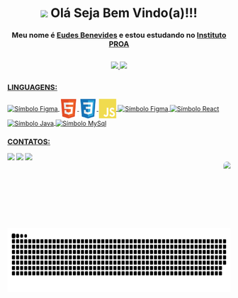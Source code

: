 <!--Titulo do perfil-->

<h1 align="center"><img src="https://gist.github.com/arunprakashpj/48aa20057048b46c6f9ba9d114a8b76f/raw/69a9d496f651091a509ea8d9913c4aef5c419afb/Hi.gif" height="90px"> Olá Seja Bem Vindo(a)!!!</h1>


<!--Subtitulo do perfil-->
<h3 align="center">Meu nome é <a href="https://www.linkedin.com/in/eudes-benevides/"><b>Eudes Benevides</b></a> e estou estudando no <a href="https://www.proa.org.br/" target="_blank"><b>Instituto PROA</b></h3>
<div align="center">
  
##

  <!--Habilidades do perfil-->  
<a href="https://github.com/MecStitch">
<img height="165em" src="https://github-readme-stats.vercel.app/api?username=MecStitch&show_icons=true&theme=chartreuse-dark&include_all_commits=true&count_private=true"/>
<img height="145em" src="https://github-readme-stats.vercel.app/api/top-langs/?username=MecStitch&layout=compact&langs_count=6&theme=chartreuse-dark"/>
</div>
          
  ##  
  
  <!-- LINGUAGENS QUE CONHEÇO -->
  
<div style="display: inline_block">
  <h3>LINGUAGENS:</h3>
  
  <img align="center" alt="Símbolo Figma" height="45" width="40" src="https://cdn.jsdelivr.net/gh/devicons/devicon/icons/figma/figma-original.svg" />    
 <img align="center" alt="Símbolo HTML" height="45" width="40" src="https://raw.githubusercontent.com/devicons/devicon/master/icons/html5/html5-original.svg">
 <img align="center" alt="Símbolo CSS" height="45" width="40" src="https://raw.githubusercontent.com/devicons/devicon/master/icons/css3/css3-original.svg">
 <img align="center" alt="Símbolo JavaScript" height="45" width="40" src="https://raw.githubusercontent.com/devicons/devicon/master/icons/javascript/javascript-plain.svg">
 <img align="center" alt="Símbolo Figma" height="45" width="40" src="https://cdn.jsdelivr.net/gh/devicons/devicon/icons/bootstrap/bootstrap-original.svg" />
 <img align="center" alt="Símbolo React" height="45" width="40" src="https://cdn.jsdelivr.net/gh/devicons/devicon/icons/react/react-original-wordmark.svg" />
 <img align="center" alt="Símbolo Java" height="45" width="40" src="https://cdn.jsdelivr.net/gh/devicons/devicon/icons/java/java-original-wordmark.svg" />
  <img align="center" alt="Símbolo MySql" height="45" width="40" src="https://cdn.jsdelivr.net/gh/devicons/devicon/icons/mysql/mysql-original-wordmark.svg" />
     
<!-- CONTATOS -->
  
<div>
  <h3>CONTATOS:</h3>
  <!-- https://dev.to/envoy_/150-badges-for-github-pnk -->
  <!-- https://shields.io/ -->
  <a href="https://www.instagram.com/mecstitch/" target="_blank"><img src="https://img.shields.io/badge/-Instagram-%23E4405F?style=for-the-badge&logo=instagram&logoColor=white" target="_blank"></a>
  <a href = "mailto:eudesjw@gmail.com"><img src="https://img.shields.io/badge/-Gmail-%23333?style=for-the-badge&logo=gmail&logoColor=white" target="_blank"></a>
  <a href="https://www.linkedin.com/in/eudes-benevides/" target="_blank"><img src="https://img.shields.io/badge/-LinkedIn-%230077B5?style=for-the-badge&logo=linkedin&logoColor=white" target="_blank"></a> 
 
</div>

<div>
 <!--Imagem do perfil-->
   <div>
   <img align="right" height="150" style="border-radius:50px;" src="https://cdn.discordapp.com/attachments/956265466144366622/956265576026755163/download20220303154007.png"/>
  
  <!--[Snake animation]--><img height="145" src="https://github.com/MecStitch/MecStitch/blob/output/github-contribution-grid-snake.svg"/>
 </div>

